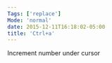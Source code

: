 ```yaml
---
Tags: ['replace']
Mode: 'normal'
date: 2015-12-11T16:18:02-05:00
title: 'Ctrl+a'
---
```


Increment number under cursor

